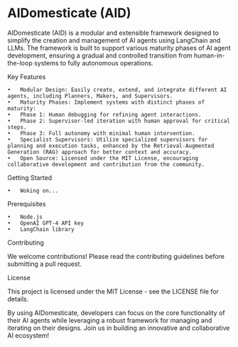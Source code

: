 # AIDomesticate (AID)
AIDomesticate (AID) is a modular and extensible framework designed to simplify the creation and management of AI agents using LangChain and LLMs. The framework is built to support various maturity phases of AI agent development, ensuring a gradual and controlled transition from human-in-the-loop systems to fully autonomous operations.

Key Features

	•	Modular Design: Easily create, extend, and integrate different AI agents, including Planners, Makers, and Supervisors.
	•	Maturity Phases: Implement systems with distinct phases of maturity:
	•	Phase 1: Human debugging for refining agent interactions.
	•	Phase 2: Supervisor-led iteration with human approval for critical steps.
	•	Phase 3: Full autonomy with minimal human intervention.
	•	Specialist Supervisors: Utilize specialized supervisors for planning and execution tasks, enhanced by the Retrieval-Augmented Generation (RAG) approach for better context and accuracy.
	•	Open Source: Licensed under the MIT License, encouraging collaborative development and contribution from the community.

Getting Started

	•	Woking on...


Prerequisites

	•	Node.js
	•	OpenAI GPT-4 API key
	•	LangChain library

 Contributing

We welcome contributions! Please read the contributing guidelines before submitting a pull request.

License

This project is licensed under the MIT License - see the LICENSE file for details.

By using AIDomesticate, developers can focus on the core functionality of their AI agents while leveraging a robust framework for managing and iterating on their designs. Join us in building an innovative and collaborative AI ecosystem!
